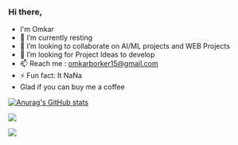 ### Hi there, 
- I'm Omkar
- 🌱 I’m currently resting
- 👯 I’m looking to collaborate on AI/ML projects and WEB Projects
- 🤔 I’m looking for Project Ideas to develop
- 📫 Reach me : omkarborker15@gmail.com
- ⚡ Fun fact: It NaNa
- Glad if you can buy me a coffee

[![Anurag's GitHub stats](https://github-readme-stats.vercel.app/api?username=OmkarBorker)](https://github.com/anuraghazra/github-readme-stats&count_private=true&show_icons=true&theme=tokyonight&include_all_commits=true)

 <a href=""> <img align="center" src="https://github-readme-stats-sigma-five.vercel.app/api/top-langs/?username=OmkarBorker&theme=react&line_height=40&hide=css"/> </a>

![](https://github.com/OmkarBorker/OmkarBorker/blob/main/gif1.gif)



